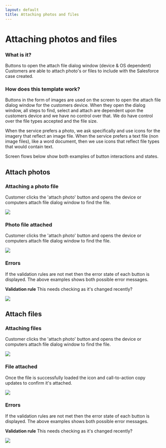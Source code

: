 ```yaml
---
layout: default
title: Attaching photos and files
---
```


# Attaching photos and files 

### What is it?

Buttons to open the attach file dialog window (device & OS dependent)
Customers are able to attach photo's or files to include with the Salesforce case created.  

### How does this template work?

Buttons in the form of images are used on the screen to open the attach file dialog window for the customers device. 
When they open the dialog window, all steps to find, select and attach are dependent upon the customers device and we have no control over that.
We do have control over the file types accepted and the file size. 

When the service prefers a photo, we ask specifically and use icons for the imagery that reflect an image file. 
When the service prefers a text file (non image files), like a word document, then we use icons that reflect file types that would contain text. 

Screen flows below show both examples of button interactions and states. 

## Attach photos

### Attaching a photo file
Customer clicks the 'attach photo' button and opens the device or computers attach file dialog window to find the file.

![](img/Attach_PHOTOS.png)

### Photo file attached
Customer clicks the 'attach photo' button and opens the device or computers attach file dialog window to find the file.

![](img/Attach_PHOTOS_ATTACHED.png)

### Errors
If the validation rules are not met then the error state of each button is displayed. The above examples shows both possible error messages.

**Validation rule**
This needs checking as it's changed recently?

![](img/Attach_PHOTOS_error.png)


## Attach files

### Attaching files
Customer clicks the 'attach photo' button and opens the device or computers attach file dialog window to find the file. 

![](img/Attach_FILES.png)

### File attached
Once the file is successfully loaded the icon and call-to-action copy updates to confirm it's attached.

![](img/Attach_FILES_ATTACHED.png)

### Errors
If the validation rules are not met then the error state of each button is displayed. The above examples shows both possible error messages.

**Validation rule**
This needs checking as it's changed recently?

![](img/Attach_FILES_error.png)
